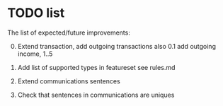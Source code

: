 # TODO list

The list of expected/future improvements:

0. Extend transaction, add outgoing transactions also
0.1 add outgoing income, 1..5
   
1. Add list of supported types in featureset see rules.md

2. Extend communications sentences

3. Check that sentences in communications are uniques

